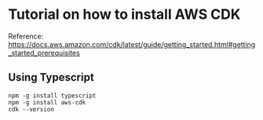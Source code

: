 # Tutorial on how to install AWS CDK

Reference: https://docs.aws.amazon.com/cdk/latest/guide/getting_started.html#getting_started_prerequisites

## Using Typescript
```
npm -g install typescript
npm -g install aws-cdk
cdk --version
```
